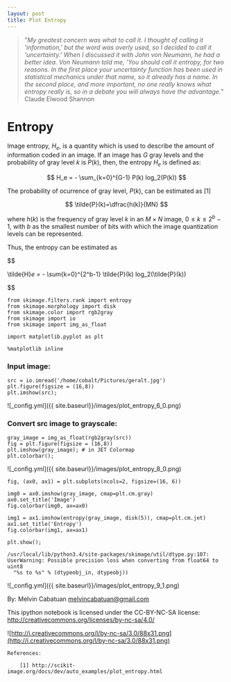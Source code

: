 ```yaml
---
layout: post
title: Plot Entropy
---
```


> "*My greatest concern was what to call it. I thought of calling it 'information,' but the word was overly used, so I decided to call it 'uncertainty.' When I discussed it with John von Neumann, he had a better idea. Von Neumann told me, 'You should call it entropy, for two reasons. In the first place your uncertainty function has been used in statistical mechanics under that name, so it already has a name. In the second place, and more important, no one really knows what entropy really is, so in a debate you will always have the advantage.*"  
                                       Claude Elwood Shannon

# Entropy 

Image entropy, $H_e$, is a quantity which is used to describe the amount of information coded in an image. 
If an image has $G$ gray levels and the probability of gray level $k$ is $P(k)$, then, the entropy $H_e$ is
defined as:

$$ 
  H_e = - \sum_{k=0}^{G-1}  P(k) log_2(P(k)) 
$$

The probability of ocurrence of gray level, $P(k)$, can be estimated as [1]  

$$ 
  \tilde{P}(k)=\dfrac{h(k)}{MN}
$$

where $h(k)$ is the frequency of gray level $k$ in an $M \times N$ image, $0 \le k \le 2^b - 1$, with $b$ as the smallest number of bits with which the image quantization levels can be represented.

Thus, the entropy can be estimated as

$$

  \tilde{H}_e = - \sum_{k=0}^{2^b-1}  \tilde{P}(k) log_2(\tilde{P}(k)) 
  
$$


    from skimage.filters.rank import entropy
    from skimage.morphology import disk
    from skimage.color import rgb2gray
    from skimage import io
    from skimage import img_as_float
    
    import matplotlib.pyplot as plt
    
    %matplotlib inline

### Input image:


    src = io.imread('/home/cobalt/Pictures/geralt.jpg') 
    plt.figure(figsize = (16,8))
    plt.imshow(src);


![_config.yml]({{ site.baseurl}}/images/plot_entropy_6_0.png)


### Convert src image to grayscale:


    gray_image = img_as_float(rgb2gray(src))
    fig = plt.figure(figsize = (16,8))
    plt.imshow(gray_image); # in JET Colormap
    plt.colorbar();


![_config.yml]({{ site.baseurl}}/images/plot_entropy_8_0.png)



    fig, (ax0, ax1) = plt.subplots(ncols=2, figsize=(16, 6))
    
    img0 = ax0.imshow(gray_image, cmap=plt.cm.gray)
    ax0.set_title('Image')
    fig.colorbar(img0, ax=ax0)
    
    img1 = ax1.imshow(entropy(gray_image, disk(5)), cmap=plt.cm.jet)
    ax1.set_title('Entropy')
    fig.colorbar(img1, ax=ax1)
    
    plt.show();

    /usr/local/lib/python3.4/site-packages/skimage/util/dtype.py:107: UserWarning: Possible precision loss when converting from float64 to uint8
      "%s to %s" % (dtypeobj_in, dtypeobj))



![_config.yml]({{ site.baseurl}}/images/plot_entropy_9_1.png)


By: Melvin Cabatuan melvincabatuan@gmail.com

This ipython notebook is licensed under the CC-BY-NC-SA license: http://creativecommons.org/licenses/by-nc-sa/4.0/

![http://i.creativecommons.org/l/by-nc-sa/3.0/88x31.png](http://i.creativecommons.org/l/by-nc-sa/3.0/88x31.png)


    References:
        
        [1] http://scikit-image.org/docs/dev/auto_examples/plot_entropy.html
